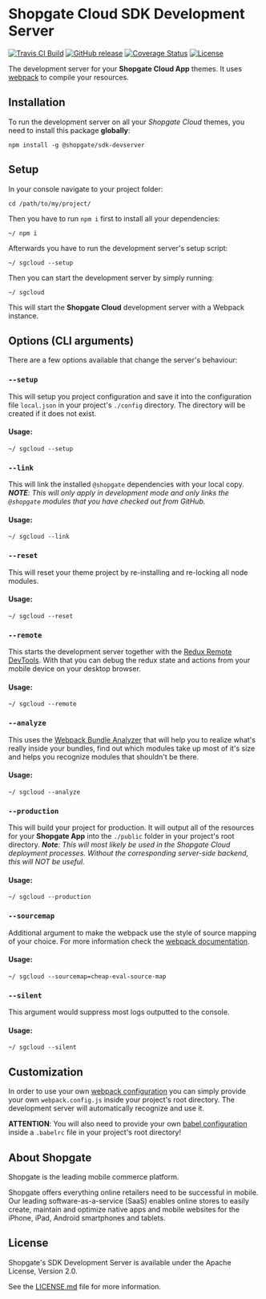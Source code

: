 # Shopgate Cloud SDK Development Server

[![Travis CI Build](https://travis-ci.org/shopgate/sdk-devserver.svg?branch=master)](https://travis-ci.org/shopgate/sdk-devserver)
[![GitHub release](https://img.shields.io/github/release/shopgate/sdk-devserver.svg)]()
[![Coverage Status](https://coveralls.io/repos/github/shopgate/sdk-devserver/badge.svg?branch=master)](https://coveralls.io/github/shopgate/sdk-devserver?branch=master)
[![License](https://img.shields.io/badge/License-Apache%202.0-blue.svg)](https://opensource.org/licenses/Apache-2.0)

The development server for your **Shopgate Cloud App** themes.
It uses [webpack](https://webpack.js.org) to compile your resources.

## Installation

To run the development server on all your _Shopgate Cloud_ themes, you need
to install this package **globally**:

```
npm install -g @shopgate/sdk-devserver
```

## Setup

In your console navigate to your project folder:

```
cd /path/to/my/project/
```

Then you have to run `npm i` first to install all your dependencies:

```
~/ npm i
```

Afterwards you have to run the development server's setup script:

```
~/ sgcloud --setup
```

Then you can start the development server by simply running:

```
~/ sgcloud
```

This will start the **Shopgate Cloud** development server with a Webpack instance.

## Options (CLI arguments)

There are a few options available that change the server's behaviour:

### `--setup`

This will setup you project configuration and save it into the
configuration file `local.json` in your project's `./config` directory.
The directory will be created if it does not exist.

#### Usage:

```
~/ sgcloud --setup
```

### `--link`

This will link the installed `@shopgate` dependencies with your
local copy. _**NOTE**: This will only apply in development mode and only links the
`@shopgate` modules that you have checked out from GitHub._

#### Usage:

```
~/ sgcloud --link
```

### `--reset`

This will reset your theme project by re-installing and re-locking all node modules.

#### Usage:

```
~/ sgcloud --reset
```

### `--remote`

This starts the development server together with the [Redux Remote DevTools](https://github.com/zalmoxisus/remote-redux-devtools). With that you can debug the redux
state and actions from your mobile device on your desktop browser.

#### Usage:

```
~/ sgcloud --remote
```

### `--analyze`

This uses the [Webpack Bundle Analyzer](https://github.com/th0r/webpack-bundle-analyzer) that will
help you to realize what's really inside your bundles, find out which modules take up
most of it's size and helps you recognize modules that shouldn't be there.

#### Usage:

```
~/ sgcloud --analyze
```

### `--production`

This will build your project for production. It will output all of the resources
for your **Shopgate App** into the `./public` folder in your project's
root directory. _**Note**: This will most likely be used in the Shopgate Cloud deployment
processes. Without the corresponding server-side backend, this will NOT be useful._

#### Usage:

```
~/ sgcloud --production
```
### `--sourcemap`

Additional argument to make the webpack use the style of source mapping of your choice. For more information check the [webpack documentation](https://webpack.js.org/configuration/devtool/).

#### Usage:
```
~/ sgcloud --sourcemap=cheap-eval-source-map
```

### `--silent`

This argument would suppress most logs outputted to the console.

#### Usage:
```
~/ sgcloud --silent
```

## Customization

In order to use your own [webpack configuration](https://webpack.js.org/configuration/) you can simply provide your own `webpack.config.js` inside your project's root directory. The development server will automatically recognize and use it.

**ATTENTION**: You will also need to provide your own [babel configuration](https://babeljs.io/docs/usage/babelrc/) inside a `.babelrc` file in your project's root directory!

## About Shopgate

Shopgate is the leading mobile commerce platform.

Shopgate offers everything online retailers need to be successful in mobile. Our leading software-as-a-service (SaaS) enables online stores to easily create, maintain and optimize native apps and mobile websites for the iPhone, iPad, Android smartphones and tablets.

## License

Shopgate's SDK Development Server is available under the Apache License, Version 2.0.

See the [LICENSE.md](./LICENSE.md) file for more information.
